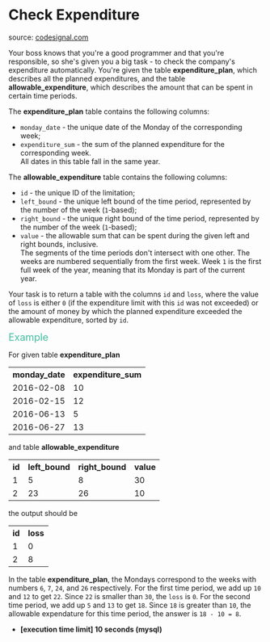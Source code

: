 <h1>Check Expenditure</h1>
<p>source: <a href="https://www.codesignal.com/">codesignal.com</a>
<div><p>Your boss knows that you're a good programmer and that you're responsible, so she's given you a big task - to check the company's expenditure automatically. You're given the table <strong>expenditure_plan</strong>, which describes all the planned expenditures, and the table <strong>allowable_expenditure</strong>, which describes the amount that can be spent in certain time periods.</p>
<p>The <strong>expenditure_plan</strong> table contains the following columns:</p>
<ul>
<li><code>monday_date</code> - the unique date of the Monday of the corresponding week;</li>
<li><code>expenditure_sum</code> - the sum of the planned expenditure for the corresponding week.<br>
All dates in this table fall in the same year.</li>
</ul>
<p>The <strong>allowable_expenditure</strong> table contains the following columns:</p>
<ul>
<li><code>id</code> - the unique ID of the limitation;</li>
<li><code>left_bound</code> - the unique left bound of the time period, represented by the number of the week (<code>1</code>-based);</li>
<li><code>right_bound</code> - the unique right bound of the time period, represented by the number of the week (<code>1</code>-based);</li>
<li><code>value</code> - the allowable sum that can be spent during the given left and right bounds, inclusive.<br>
The segments of the time periods don't intersect with one other. The weeks are numbered sequentially from the first week. Week <code>1</code> is the first full week of the year, meaning that its Monday is part of the current year.</li>
</ul>
<p>Your task is to return a table with the columns <code>id</code> and <code>loss</code>, where the value of <code>loss</code> is either <code>0</code> (if the expenditure limit with this <code>id</code> was not exceeded) or the amount of money by which the planned expenditure exceeded the allowable expenditure, sorted by <code>id</code>.</p>
<p><span style="color:#44BFA3;font-size:1.4em">Example</span></p>
<p>For given table <strong>expenditure_plan</strong></p>
<table>
<tbody><tr>
<th>monday_date</th>
<th>expenditure_sum</th>
</tr>
<tr>
<td>2016-02-08</td>
<td>10</td>
</tr>
<tr>
<td>2016-02-15</td>
<td>12</td>
</tr>
<tr>
<td>2016-06-13</td>
<td>5</td>
</tr>
<tr>
<td>2016-06-27</td>
<td>13</td>
</tr>
</tbody></table>
<p>and table <strong>allowable_expenditure</strong></p>
<table>
<tbody><tr>
<th>id</th>
<th>left_bound</th>
<th>right_bound</th>
<th>value</th>
</tr>
<tr>
<td>1</td>
<td>5</td>
<td>8</td>
<td>30</td>
</tr>
<tr>
<td>2</td>
<td>23</td>
<td>26</td>
<td>10</td>
</tr>
</tbody></table>
<p>the output should be</p>
<table>
<tbody><tr>
<th>id</th>
<th>loss</th>
</tr>
<tr>
<td>1</td>
<td>0</td>
</tr>
<tr>
<td>2</td>
<td>8</td>
</tr>
</tbody></table>
<p>In the table <strong>expenditure_plan</strong>, the Mondays correspond to the weeks with numbers <code>6</code>, <code>7</code>, <code>24</code>, and <code>26</code> respectively. For the first time period, we add up <code>10</code> and <code>12</code> to get <code>22</code>. Since <code>22</code> is smaller than <code>30</code>, the <code>loss</code> is <code>0</code>. For the second time period, we add up <code>5</code> and <code>13</code> to get <code>18</code>. Since <code>18</code> is greater than <code>10</code>, the allowable expendature for this time period, the answer is <code>18 - 10 = 8</code>.</p>
<ul>
<li><strong>[execution time limit] 10 seconds (mysql)</strong></li>
</ul>
</div>
